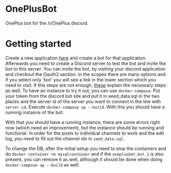 # OnePlusBot
OnePlus bot for the /r/OnePlus discord.

# Getting started
Create a new application [here](https://discordapp.com/developers/applications) and create a bot for that application.
Afterwards you need to create a Discord server to test the bot and invite the bot to this server. You can invite the bot, by visiting your discord application and checkout the Oauth2 section. In the scopes there are many options and if you select only 'bot' you will see a link in the lower section which you need to visit.
If this steps are not enough, [these](https://discordpy.readthedocs.io/en/latest/discord.html) explain the necessary steps as well.
To have an instance to try it out, you can use `docker-compose`.
Put your token from the discord bot site and put it in seed_data.sql in the two places and the server id of the server you want to connect in the line with `server_id`.
Execute `docker-compose up --build`. With this you should have a running instance of the bot.

With that you should have a running instance, there are some errors right now (which need an improvement), but the instance should be running and functional.
In order for the posts to individual channels to work and the edit log, you need to fill out the channel ids in `seed_data.sql`.

To change the DB, after the initial setup you need to stop the containers and do `docker container rm mysqlcontainer` and if the `oneplusbot_bot_1` is also present, you can remove it as well, although it should be done when doing `docker-compose up --build` as well.